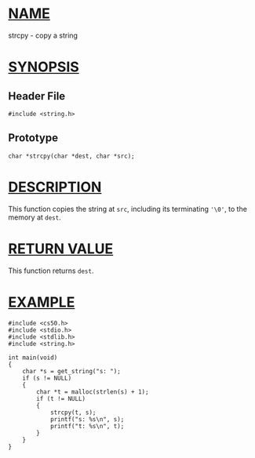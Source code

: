 # [NAME](#name)

strcpy - copy a string

# [SYNOPSIS](#synopsis)

## Header File

    #include <string.h>

## Prototype

    char *strcpy(char *dest, char *src);

# [DESCRIPTION](#description)

This function copies the string at `src`, including its terminating `'\0'`, to the memory at `dest`.

# [RETURN VALUE](#return-value)

This function returns `dest`.

# [EXAMPLE](#example)

    #include <cs50.h>
    #include <stdio.h>
    #include <stdlib.h>
    #include <string.h>

    int main(void)
    {
        char *s = get_string("s: ");
        if (s != NULL)
        {
            char *t = malloc(strlen(s) + 1);
            if (t != NULL)
            {
                strcpy(t, s);
                printf("s: %s\n", s);
                printf("t: %s\n", t);
            }
        }
    }
